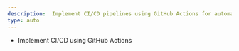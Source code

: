 ```yaml
---
description:  Implement CI/CD pipelines using GitHub Actions for automated build, test and deployment
type: auto
---
```

- Implement CI/CD using GitHub Actions
